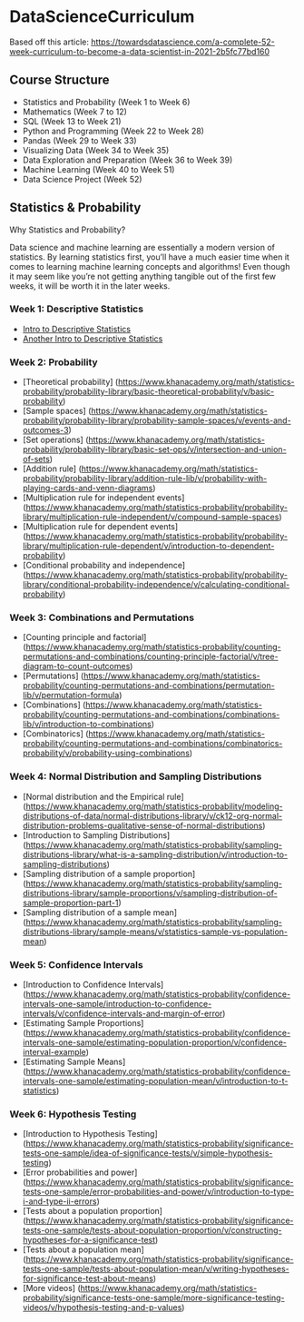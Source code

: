 # DataScienceCurriculum

Based off this article: https://towardsdatascience.com/a-complete-52-week-curriculum-to-become-a-data-scientist-in-2021-2b5fc77bd160

## Course Structure
* Statistics and Probability (Week 1 to Week 6)
* Mathematics (Week 7 to 12)
* SQL (Week 13 to Week 21)
* Python and Programming (Week 22 to Week 28)
* Pandas (Week 29 to Week 33)
* Visualizing Data (Week 34 to Week 35)
* Data Exploration and Preparation (Week 36 to Week 39)
* Machine Learning (Week 40 to Week 51)
* Data Science Project (Week 52)

## Statistics & Probability
Why Statistics and Probability?

Data science and machine learning are essentially a modern version of statistics. By learning statistics first, you’ll have a much easier time when it comes to learning machine learning concepts and algorithms! Even though it may seem like you’re not getting anything tangible out of the first few weeks, it will be worth it in the later weeks.

### Week 1: Descriptive Statistics
* [Intro to Descriptive Statistics](https://towardsdatascience.com/descriptive-statistics-f2beeaf7a8df)
* [Another Intro to Descriptive Statistics](https://towardsdatascience.com/intro-to-descriptive-statistics-252e9c464ac9)

### Week 2: Probability
* [Theoretical probability] (https://www.khanacademy.org/math/statistics-probability/probability-library/basic-theoretical-probability/v/basic-probability)
* [Sample spaces] (https://www.khanacademy.org/math/statistics-probability/probability-library/probability-sample-spaces/v/events-and-outcomes-3)
* [Set operations] (https://www.khanacademy.org/math/statistics-probability/probability-library/basic-set-ops/v/intersection-and-union-of-sets)
* [Addition rule] (https://www.khanacademy.org/math/statistics-probability/probability-library/addition-rule-lib/v/probability-with-playing-cards-and-venn-diagrams)
* [Multiplication rule for independent events] (https://www.khanacademy.org/math/statistics-probability/probability-library/multiplication-rule-independent/v/compound-sample-spaces)
* [Multiplication rule for dependent events] (https://www.khanacademy.org/math/statistics-probability/probability-library/multiplication-rule-dependent/v/introduction-to-dependent-probability)
* [Conditional probability and independence] (https://www.khanacademy.org/math/statistics-probability/probability-library/conditional-probability-independence/v/calculating-conditional-probability)

### Week 3: Combinations and Permutations
* [Counting principle and factorial] (https://www.khanacademy.org/math/statistics-probability/counting-permutations-and-combinations/counting-principle-factorial/v/tree-diagram-to-count-outcomes)
* [Permutations] (https://www.khanacademy.org/math/statistics-probability/counting-permutations-and-combinations/permutation-lib/v/permutation-formula)
* [Combinations] (https://www.khanacademy.org/math/statistics-probability/counting-permutations-and-combinations/combinations-lib/v/introduction-to-combinations)
* [Combinatorics] (https://www.khanacademy.org/math/statistics-probability/counting-permutations-and-combinations/combinatorics-probability/v/probability-using-combinations)

### Week 4: Normal Distribution and Sampling Distributions
* [Normal distribution and the Empirical rule] (https://www.khanacademy.org/math/statistics-probability/modeling-distributions-of-data/normal-distributions-library/v/ck12-org-normal-distribution-problems-qualitative-sense-of-normal-distributions)
* [Introduction to Sampling Distributions] (https://www.khanacademy.org/math/statistics-probability/sampling-distributions-library/what-is-a-sampling-distribution/v/introduction-to-sampling-distributions)
* [Sampling distribution of a sample proportion] (https://www.khanacademy.org/math/statistics-probability/sampling-distributions-library/sample-proportions/v/sampling-distribution-of-sample-proportion-part-1)
* [Sampling distribution of a sample mean] (https://www.khanacademy.org/math/statistics-probability/sampling-distributions-library/sample-means/v/statistics-sample-vs-population-mean)

### Week 5: Confidence Intervals
* [Introduction to Confidence Intervals] (https://www.khanacademy.org/math/statistics-probability/confidence-intervals-one-sample/introduction-to-confidence-intervals/v/confidence-intervals-and-margin-of-error)
* [Estimating Sample Proportions] (https://www.khanacademy.org/math/statistics-probability/confidence-intervals-one-sample/estimating-population-proportion/v/confidence-interval-example)
* [Estimating Sample Means] (https://www.khanacademy.org/math/statistics-probability/confidence-intervals-one-sample/estimating-population-mean/v/introduction-to-t-statistics)

### Week 6: Hypothesis Testing
* [Introduction to Hypothesis Testing] (https://www.khanacademy.org/math/statistics-probability/significance-tests-one-sample/idea-of-significance-tests/v/simple-hypothesis-testing)
* [Error probabilities and power] (https://www.khanacademy.org/math/statistics-probability/significance-tests-one-sample/error-probabilities-and-power/v/introduction-to-type-i-and-type-ii-errors)
* [Tests about a population proportion] (https://www.khanacademy.org/math/statistics-probability/significance-tests-one-sample/tests-about-population-proportion/v/constructing-hypotheses-for-a-significance-test)
* [Tests about a population mean] (https://www.khanacademy.org/math/statistics-probability/significance-tests-one-sample/tests-about-population-mean/v/writing-hypotheses-for-significance-test-about-means)
* [More videos] (https://www.khanacademy.org/math/statistics-probability/significance-tests-one-sample/more-significance-testing-videos/v/hypothesis-testing-and-p-values)
